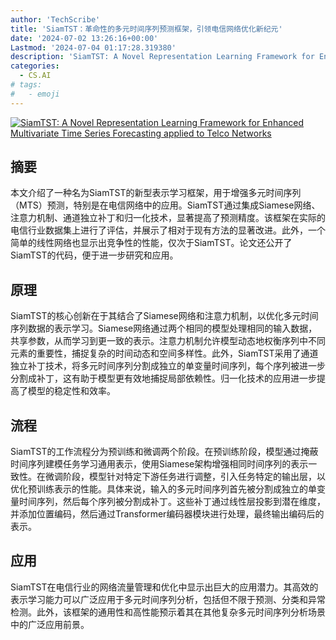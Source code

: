 ```yaml
---
author: 'TechScribe'
title: 'SiamTST：革命性的多元时间序列预测框架，引领电信网络优化新纪元'
date: '2024-07-02 13:26:16+00:00'
Lastmod: '2024-07-04 01:17:28.319380'
description: 'SiamTST: A Novel Representation Learning Framework for Enhanced Multivariate Time Series Forecasting applied to Telco Networks'
categories:
  - CS.AI
# tags:
#   - emoji
---
```


[![SiamTST: A Novel Representation Learning Framework for Enhanced Multivariate Time Series Forecasting applied to Telco Networks](https://arxiv-research-1301205113.cos.ap-guangzhou.myqcloud.com/images/2407.02258v1.pdf_0.jpg)](https://arxiv.org/abs/2407.02258v1)

## 摘要

本文介绍了一种名为SiamTST的新型表示学习框架，用于增强多元时间序列（MTS）预测，特别是在电信网络中的应用。SiamTST通过集成Siamese网络、注意力机制、通道独立补丁和归一化技术，显著提高了预测精度。该框架在实际的电信行业数据集上进行了评估，并展示了相对于现有方法的显著改进。此外，一个简单的线性网络也显示出竞争性的性能，仅次于SiamTST。论文还公开了SiamTST的代码，便于进一步研究和应用。<!--more-->

## 原理

SiamTST的核心创新在于其结合了Siamese网络和注意力机制，以优化多元时间序列数据的表示学习。Siamese网络通过两个相同的模型处理相同的输入数据，共享参数，从而学习到更一致的表示。注意力机制允许模型动态地权衡序列中不同元素的重要性，捕捉复杂的时间动态和空间多样性。此外，SiamTST采用了通道独立补丁技术，将多元时间序列分割成独立的单变量时间序列，每个序列被进一步分割成补丁，这有助于模型更有效地捕捉局部依赖性。归一化技术的应用进一步提高了模型的稳定性和效率。

## 流程

SiamTST的工作流程分为预训练和微调两个阶段。在预训练阶段，模型通过掩蔽时间序列建模任务学习通用表示，使用Siamese架构增强相同时间序列的表示一致性。在微调阶段，模型针对特定下游任务进行调整，引入任务特定的输出层，以优化预训练表示的性能。具体来说，输入的多元时间序列首先被分割成独立的单变量时间序列，然后每个序列被分割成补丁。这些补丁通过线性层投影到潜在维度，并添加位置编码，然后通过Transformer编码器模块进行处理，最终输出编码后的表示。

## 应用

SiamTST在电信行业的网络流量管理和优化中显示出巨大的应用潜力。其高效的表示学习能力可以广泛应用于多元时间序列分析，包括但不限于预测、分类和异常检测。此外，该框架的通用性和高性能预示着其在其他复杂多元时间序列分析场景中的广泛应用前景。